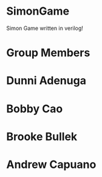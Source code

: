 # SimonGame
Simon Game written in verilog!

# Group Members
# Dunni Adenuga
# Bobby Cao
# Brooke Bullek
# Andrew Capuano
